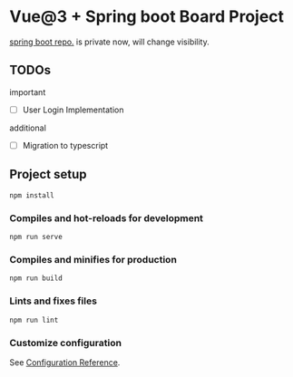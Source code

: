 # Vue@3 + Spring boot Board Project

[spring boot repo.](https://github.com/yelm-212/boardpj_server) is private now, will change visibility.

## TODOs

important
- [ ] User Login Implementation

additional
- [ ] Migration to typescript

## Project setup
```
npm install
```

### Compiles and hot-reloads for development
```
npm run serve
```

### Compiles and minifies for production
```
npm run build
```

### Lints and fixes files
```
npm run lint
```

### Customize configuration
See [Configuration Reference](https://cli.vuejs.org/config/).
